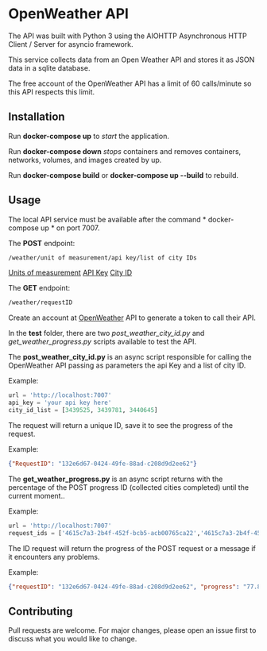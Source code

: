 # OpenWeather API

The API was built with Python 3 using the AIOHTTP Asynchronous HTTP Client / Server for asyncio framework.

This service collects data from an Open Weather API and stores it as JSON data in a sqlite database.

The free account of the OpenWeather API has a limit of 60 calls/minute so this API respects this limit.


## Installation

Run **docker-compose up** to *start* the application.

Run **docker-compose down** *stops* containers and removes containers, networks, volumes, and images created by up.

Run **docker-compose build** or **docker-compose up --build** to rebuild.


## Usage

The local API service must be available after the command * docker-compose up * on port 7007.

The **POST** endpoint:
```html
/weather/unit of measurement/api key/list of city IDs
```
[Units of measurement](https://openweathermap.org/current#data)
[API Key](https://home.openweathermap.org/users/sign_up)
[City ID](https://openweathermap.org/current#cityid)

The **GET** endpoint:
```html
/weather/requestID
```

Create an account at [OpenWeather](https://openweathermap.org/) API to generate a token to call their API.

In the **test** folder, there are two *post_weather_city_id.py* and *get_weather_progress.py* scripts available to test the API.

The **post_weather_city_id.py** is an async script responsible for calling the OpenWeather API passing as parameters the api Key and a list of city ID.

Example:
```python
url = 'http://localhost:7007'
api_key = 'your api key here'
city_id_list = [3439525, 3439781, 3440645]

```

The request will return a unique ID, save it to see the progress of the request.

Example:
```json
{"RequestID": "132e6d67-0424-49fe-88ad-c208d9d2ee62"}
```



The **get_weather_progress.py** is an async script returns with the percentage of the POST progress ID (collected cities completed) until the current moment..

Example:
```python
url = 'http://localhost:7007'
request_ids = ['4615c7a3-2b4f-452f-bcb5-acb00765ca22','4615c7a3-2b4f-452f-bcb5-acb00765ca22']
```
The ID request will return the progress of the POST request or a message if it encounters any problems.

Example:
```json
{"requestID": "132e6d67-0424-49fe-88ad-c208d9d2ee62", "progress": "77.8%"}
```

## Contributing
Pull requests are welcome. For major changes, please open an issue first to discuss what you would like to change.
